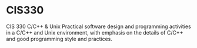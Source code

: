 # CIS330
CIS 330 C/C++ &amp; Unix Practical software design and programming activities in a C/C++ and Unix environment, with emphasis on the details of C/C++ and good programming style and practices.

